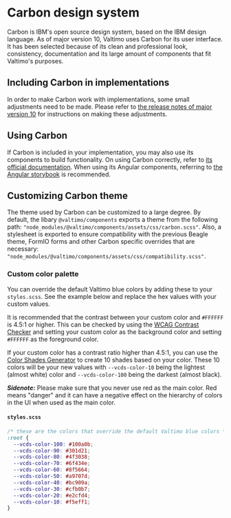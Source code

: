# Carbon design system

Carbon is IBM's open source design system, based on the IBM design language. As of major version 10, Valtimo uses Carbon for its user interface. It has been selected because of its clean and professional look, consistency, documentation and its large amount of components that fit Valtimo's purposes.

## Including Carbon in implementations

In order to make Carbon work with implementations, some small adjustments need to be made. Please refer to [the release notes of major version 10](../../../release-notes/10.x.x/10.0.0/migration.md) for instructions on making these adjustments.

## Using Carbon

If Carbon is included in your implementation, you may also use its components to build functionality. On using Carbon correctly, refer to [its official documentation](https://carbondesignsystem.com/). When using its Angular components, referring to [the Angular storybook](https://angular.carbondesignsystem.com/?path=/docs/getting-started--docs) is recommended.

## Customizing Carbon theme

The theme used by Carbon can be customized to a large degree. By default, the libary `@valtimo/components` exports a theme from the following path: `"node_modules/@valtimo/components/assets/css/carbon.scss"`. Also, a stylesheet is exported to ensure compatibility with the previous Beagle theme, FormIO forms and other Carbon specific overrides that are necessary: `"node_modules/@valtimo/components/assets/css/compatibility.scss"`.

### Custom color palette

You can override the default Valtimo blue colors by adding these to your `styles.scss`. See the example below and replace the hex values with your custom values.

It is recommended that the contrast between your custom color and `#FFFFFF` is 4.5:1 or higher. This can be checked by using the [WCAG Contrast Checker](https://contrastchecker.com) and setting your custom color as the background color and setting `#FFFFFF` as the foreground color.

If your custom color has a contrast ratio higher than 4.5:1, you can use the [Color Shades Generator](https://mdigi.tools/color-shades/) to create 10 shades based on your color. These 10 colors will be your new values with `--vcds-color-10` being the lightest (almost white) color and `--vcds-color-100` being the darkest (almost black).

_**Sidenote:**_ Please make sure that you never use red as the main color. Red means "danger" and it can have a negative effect on the hierarchy of colors in the UI when used as the main color.

#### **`styles.scss`**

```scss
/* these are the colors that override the default Valtimo blue colors */
:root {
  --vcds-color-100: #100a0b;
  --vcds-color-90: #301d21;
  --vcds-color-80: #4f3038;
  --vcds-color-70: #6f434e;
  --vcds-color-60: #8f5664;
  --vcds-color-50: #a9707d;
  --vcds-color-40: #bc909a;
  --vcds-color-30: #cfb0b7;
  --vcds-color-20: #e2cfd4;
  --vcds-color-10: #f5eff1;
}
```
